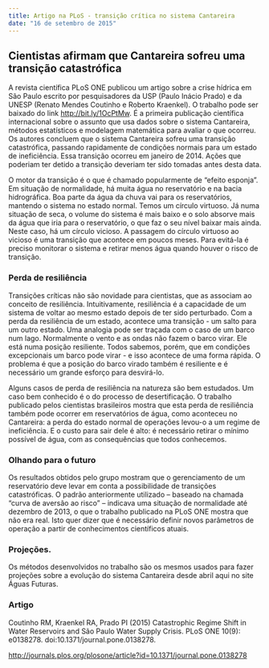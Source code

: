 ```yaml
---
title: Artigo na PLoS - transição crítica no sistema Cantareira
date: "16 de setembro de 2015"
---
```



## Cientistas afirmam que Cantareira sofreu uma transição catastrófica

A revista científica PLoS ONE publicou um artigo sobre a crise hídrica em São
Paulo escrito por pesquisadores da USP (Paulo Inácio Prado) e da UNESP (Renato
Mendes Coutinho e Roberto Kraenkel). O trabalho pode ser baixado do link
<http://bit.ly/1OcPtMw>. É a primeira publicação científica internacional sobre
o assunto que usa dados sobre o sistema Cantareira, métodos estatísticos e
modelagem matemática para avaliar o que ocorreu. Os autores concluem que o
sistema Cantareira sofreu uma transição catastrófica, passando rapidamente de
condições normais para um estado de ineficiência. Essa transição ocorreu em
janeiro de 2014.  Ações que poderiam ter detido a transição deveriam ter sido
tomadas antes desta data.

O motor da transição é o que é chamado popularmente de “efeito esponja”.  Em
situação de normalidade, há muita água no reservatório e na bacia hidrográfica.
Boa parte da água da chuva vai para os reservatórios, mantendo o sistema no
estado normal. Temos um círculo virtuoso. Já numa situação de seca, o volume do
sistema é mais baixo e o solo absorve mais da água que iria para o
reservatório, o que faz o seu nível baixar mais ainda. Neste caso, há um
círculo vicioso. A passagem do círculo virtuoso ao vicioso é uma transição que
acontece em poucos meses. Para evitá-la é preciso monitorar o sistema e retirar
menos água quando houver o risco de transição.

### Perda de resiliência

Transições críticas não são novidade para cientistas, que as associam ao
conceito de resiliência.  Intuitivamente, resiliência é a capacidade de um
sistema de voltar ao mesmo estado depois de ter sido perturbado. Com a perda da
resiliência de um estado, acontece uma transição - um salto para um outro
estado.  Uma analogia pode ser traçada com o caso de um barco num lago.
Normalmente o vento e as ondas não fazem o barco virar. Ele está numa posição
resiliente. Todos sabemos, porém, que em condições excepcionais um barco pode
virar - e isso acontece de uma forma rápida. O problema é que a posição do
barco virado também é resiliente e é necessário um grande esforço para
desvirá-lo.

Alguns casos de perda de resiliência na natureza são bem estudados. Um caso bem
conhecido é o do processo de desertificação. O trabalho publicado pelos
cientistas brasileiros mostra que esta perda de resiliência também pode ocorrer
em reservatórios de água, como aconteceu no Cantareira: a perda do estado
normal de operações levou-o a um regime de ineficiência. E o custo para sair
dele é alto: é necessário retirar o mínimo possível de água, com as
consequências que todos conhecemos.

### Olhando para o futuro

Os resultados obtidos pelo grupo mostram que o gerenciamento de um reservatório
deve levar em conta a possibilidade de transições catastróficas. O padrão
anteriormente utilizado – baseado na chamada “curva de aversão ao risco” –
indicava uma situação de normalidade até dezembro de 2013, o que o trabalho
publicado na PLoS ONE mostra que não era real. Isto quer dizer que é necessário
definir novos parâmetros de operação a partir de conhecimentos científicos
atuais.

### Projeções.

Os métodos desenvolvidos no trabalho são os mesmos usados para fazer projeções
sobre a evolução do sistema Cantareira desde abril aqui no site Águas Futuras.

### Artigo

Coutinho RM, Kraenkel RA, Prado PI (2015) Catastrophic Regime Shift in
Water Reservoirs and São Paulo Water Supply Crisis. PLoS ONE 10(9):
e0138278. doi:10.1371/journal.pone.0138278.

<http://journals.plos.org/plosone/article?id=10.1371/journal.pone.0138278>
